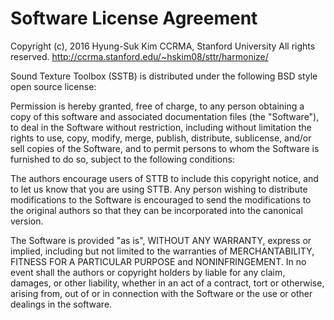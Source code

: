  Software License Agreement
===========================

Copyright (c), 2016 Hyung-Suk Kim
CCRMA, Stanford University
All rights reserved.
http://ccrma.stanford.edu/~hskim08/sttr/harmonize/

Sound Texture Toolbox (SSTB) is distributed under the following BSD style 
open source license:

Permission is hereby granted, free of charge, to any person obtaining a
copy of this software and associated documentation files (the
"Software"), to deal in the Software without restriction, including
without limitation the rights to use, copy, modify, merge, publish,
distribute, sublicense, and/or sell copies of the Software, and to
permit persons to whom the Software is furnished to do so, subject to
the following conditions:

The authors encourage users of STTB to include this copyright notice,
and to let us know that you are using STTB. Any person wishing to
distribute modifications to the Software is encouraged to send the
modifications to the original authors so that they can be incorporated
into the canonical version.

The Software is provided "as is", WITHOUT ANY WARRANTY, express or implied,
including but not limited to the warranties of MERCHANTABILITY, FITNESS
FOR A PARTICULAR PURPOSE and NONINFRINGEMENT.  In no event shall the authors
or copyright holders by liable for any claim, damages, or other liability,
whether in an act of a contract, tort or otherwise, arising from, out of
or in connection with the Software or the use or other dealings in the
software.